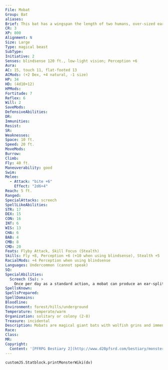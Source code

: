 ```yaml
---
File: Mobat
Group: Bat
aliases: 
Brief: This bat has a wingspan the length of two humans, over-sized ears, and a squat, upturned snout with rows of needle-like teeth.
CR: 3
XP: 800
Alignment: N
Size: Large
Type: magical beast
SubType: 
Initiative: 2
Senses: blindsense 120 ft., low-light vision; Perception +6
Aura: 
AC: 15, touch 11, flat-footed 13
ACMods: (+2 Dex, +4 natural, -1 size)
HP: 34
HD: (4d10+12)
HPMods: 
Fortitude: 7
Reflex: 6
Will: 2
SaveMods: 
DefensiveAbilities: 
DR: 
Immunities: 
Resist: 
SR: 
Weaknesses: 
Space: 10 ft.
Speed: 20 ft.
MoveMods: 
Burrow: 
Climb: 
Fly: 40 ft.
Maneuverability: good
Swim: 
Melee: 
  - Attack: "bite +6"
    Effect: "2d6+4"
Reach: 5 ft.
Ranged: 
SpecialAttacks: screech
SpellLikeAbilities: 
STR: 17
DEX: 15
CON: 16
INT: 6
WIS: 13
CHA: 6
BAB: 4
CMB: 8
CMD: 20
Feats: Flyby Attack, Skill Focus (Stealth)
Skills: Fly +8, Perception +6 (+10 when using blindsense), Stealth +5
RacialMods: +4 Perception when using blindsense
Languages: Undercommon (cannot speak)
SQ: 
SpecialAbilities:
  Screech (Su): >
    Once per day as a standard action, a mobat can produce an ear-splitting screech that stuns non-mobats in a 20-foot-radius burst. All creatures within the area must make a DC 15 Fortitude save or be staggered for 1d3 rounds.  Other mobats and urdefhans (see page 276) are immune to this effect. This is a sonic mind-affecting effect. The save DC is Constitution-based.
SpellsKnown: 
SpellsPrepared: 
SpellDomains: 
Bloodline: 
Environment: forest/hills/underground
Temperature: temperate/warm
Organization: solitary or colony (2-8)
Treasure: incidental
Description: Mobats are magical giant bats with wolfish grins and immense wingspans. Survivors of a lost era, they are rarely seen beyond the dark forests and deep caves they haunt.  Although mobats are omnivores, they vastly prefer the flavor of fresh meat over that of other prey.  Mobats' fur varies in coloration, from deep auburn to almost black, and their skin is black. A mobat's wingspan is 15 feet across, and it weighs 250 pounds.
Race: 
Class: 
MR: 
Copyright:
  Content: '[PFRPG Bestiary 2](http://www.d20pfsrd.com/bestiary/monster-listings/magical-beasts/bat-mobat)'
---
```

```dataviewjs
customJS.Statblock.printMonsterWiki(dv)
```
